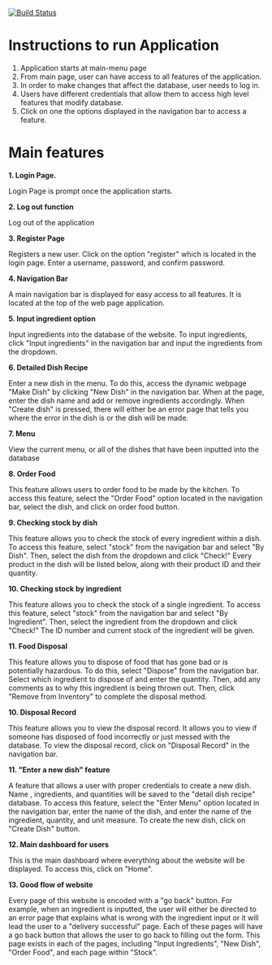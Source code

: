 [![Build Status](https://travis-ci.com/jerrylee17/CMPE131G9_Inventory.svg?branch=master)](https://travis-ci.com/jerrylee17/CMPE131G9_Inventory)

# Instructions to run Application

1. Application starts at main-menu page
2. From main page, user can have access to all features of the application.
3. In order to make changes that affect the database, user needs to log in.
4. Users have different credentials that allow them to access high level features that modify database.
5. Click on one the options displayed in the navigation bar to access a feature.

# Main features

**1. Login Page.**
  
  Login Page is prompt once the application starts.

**2. Log out function**

  Log out of the application

**3. Register Page**

  Registers a new user. Click on the option "register" which is located in the login page. Enter a username, password, and confirm password. 

**4. Navigation Bar**

  A main navigation bar is displayed for easy access to all features. It is located at the top of the web page application.
  
**5. Input ingredient option**
  
  Input ingredients into the database of the website. To input ingredients, click "Input ingredients" in the navigation bar and input the ingredients from the dropdown. 
  
**6. Detailed Dish Recipe**

  Enter a new dish in the menu. To do this, access the dynamic webpage "Make Dish" by clicking "New Dish" in the navigation bar. When at the page, enter the dish name and add or remove ingredients accordingly. When "Create dish" is pressed, there will either be an error page that tells you where the error in the dish is or the dish will be made.

**7. Menu**

  View the current menu, or all of the dishes that have been inputted into the database

**8. Order Food**

  This feature allows users to order food to be made by the kitchen. To access this feature, select the "Order Food" option located in the navigation bar, select the dish, and click on order food button. 

**9. Checking stock by dish**

  This feature allows you to check the stock of every ingredient within a dish. To access this feature, select "stock" from the navigation bar and select "By Dish". Then, select the dish from the dropdown and click "Check!" Every product in the dish will be listed below, along with their product ID and their quantity. 

**10. Checking stock by ingredient**

  This feature allows you to check the stock of a single ingredient. To access this feature, select "stock" from the navigation bar and select "By Ingredient". Then, select the ingredient from the dropdown and click "Check!" The ID number and current stock of the ingredient will be given.  
  
**11. Food Disposal**
  
  This feature allows you to dispose of food that has gone bad or is potentially hazardous. To do this, select "Dispose" from the navigation bar. Select which ingredient to dispose of and enter the quantity. Then, add any comments as to why this ingredient is being thrown out. Then, click "Remove from Inventory" to complete the disposal method.
 
**10. Disposal Record**

  This feature allows you to view the disposal record. It allows you to view if someone has disposed of food incorrectly or just messed with the database. To view the disposal record, click on "Disposal Record" in the navigation bar. 
  
**11. "Enter a new dish" feature**
  
  A feature that allows a user with proper credentials to create a new dish. Name , ingredients, and quantities will be saved to the "detail dish recipe" database. To access this feature, select the "Enter Menu" option located in the navigation bar, enter the name of the dish, and enter the name of the ingredient, quantity, and unit measure. To create the new dish, click on "Create Dish" button.
  
**12. Main dashboard for users**

  This is the main dashboard where everything about the website will be displayed. To access this, click on "Home".

**13. Good flow of website**

  Every page of this website is encoded with a "go back" button. For example, when an ingredient is inputted, the user will either be directed to an error page that explains what is wrong with the ingredient input or it will lead the user to a "delivery successful" page. Each of these pages will have a go back button that allows the user to go back to filling out the form. This page exists in each of the pages, including "Input Ingredients", "New Dish", "Order Food", and each page within "Stock". 